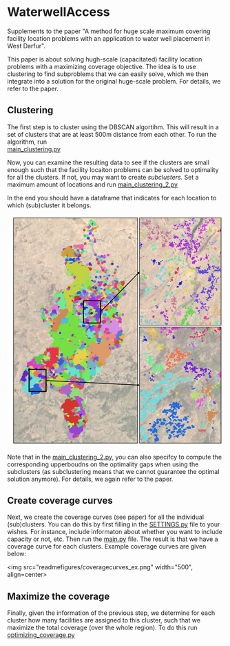 # WaterwellAccess
Supplements to the paper "A method for huge scale maximum covering facility location problems with an application to water well placement in West Darfur".

This paper is about solving hugh-scale (capacitated) facility location problems with a maximizing coverage objective. The idea is to use clustering to find subproblems that we can easily solve, which we then integrate into a solution for the original huge-scale problem. For details, we refer to the paper. 

## Clustering
The first step is to cluster using the DBSCAN algortihm. This will result in a set of clusters that are at least 500m distance from each other. To run the algorithm, run  
[main_clustering.py](https://github.com/valentijnstienen/WaterwellAccess/blob/main/main_clustering.py)

Now, you can examine the resulting data to see if the clusters are small enough such that the facility locaiton problems can be solved to optimality for all the clusters. If not, you may want to create _subclusters_. Set a maximum amount of locations and run 
[main_clustering_2.py](https://github.com/valentijnstienen/WaterwellAccess/blob/main/main_clustering_2.py)

In the end you should have a dataframe that indicates for each location to which (sub)cluster it belongs. 

<img src="readmefigures/clustering_fig.png" width="700">

Note that in the [main_clustering_2.py](https://github.com/valentijnstienen/WaterwellAccess/blob/main/main_clustering_2.py), you can also specifcy to compute the corresponding upperboudns on the optimality gaps when using the subclusters (as subclustering means that we cannot guarantee the optimal solution anymore). For details, we again refer to the paper.  

## Create coverage curves
Next, we create the coverage curves (see paper) for all the individual (sub)clusters. You can do this by first filling in the [SETTINGS.py](https://github.com/valentijnstienen/WaterwellAccess/blob/main/SETTINGS.py) file to your wishes. For instance, include informaton about whether you want to include capacity or not, etc. Then run the [main.py](https://github.com/valentijnstienen/WaterwellAccess/blob/main/main.py) file. The result is that we have a coverage curve for each clusters. Example coverage curves are given below: 

<img src="readmefigures/coveragecurves_ex.png" width="500", align=center>

## Maximize the coverage
Finally, given the information of the previous step, we determine for each cluster how many facilities are assigned to this cluster, such that we maximize the total coverage (over the whole region). To do this run [optimizing_coverage.py](https://github.com/valentijnstienen/WaterwellAccess/blob/main/optimizing_coverage.py)
